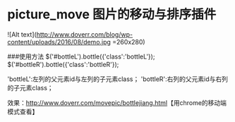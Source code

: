 # picture_move 图片的移动与排序插件

![Alt text](http://www.doverr.com/blog/wp-content/uploads/2016/08/demo.jpg =260x280)

###使用方法
$('#bottleL').bottle({'class':'bottleL'});
$('#bottleR').bottle({'class':'bottleR'});

'bottleL':左列的父元素id与左列的子元素class；
'bottleR':右列的父元素id与右列的子元素class；

效果：<http://www.doverr.com/movepic/bottlejiang.html>【用chrome的移动端模式查看】
